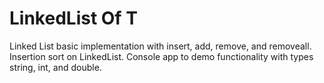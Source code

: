 # LinkedList Of T
Linked List basic implementation with insert, add, remove, and removeall.  Insertion sort on LinkedList.  Console app to demo  functionality with types string, int, and double.
